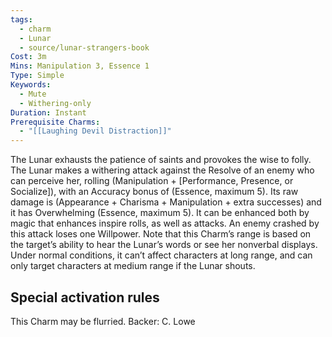 ```yaml
---
tags:
  - charm
  - Lunar
  - source/lunar-strangers-book
Cost: 3m
Mins: Manipulation 3, Essence 1
Type: Simple
Keywords:
  - Mute
  - Withering-only
Duration: Instant
Prerequisite Charms:
  - "[[Laughing Devil Distraction]]"
---
```

The Lunar exhausts the patience of saints and provokes the wise to folly.
The Lunar makes a withering attack against the Resolve of an enemy who can perceive her, rolling (Manipulation + [Performance, Presence, or Socialize]), with an Accuracy bonus of (Essence, maximum 5). Its raw damage is (Appearance + Charisma + Manipulation + extra successes) and it has Overwhelming (Essence, maximum 5). It can be enhanced both by magic that enhances inspire rolls, as well as attacks. An enemy crashed by this attack loses one Willpower.
Note that this Charm’s range is based on the target’s ability to hear the Lunar’s words or see her nonverbal displays. Under normal conditions, it can’t affect characters at long range, and can only target characters at medium range if the Lunar shouts.


## Special activation rules

This Charm may be flurried.
Backer: C. Lowe